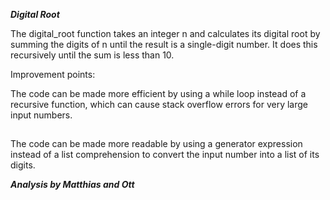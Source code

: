 ***Digital Root***

The digital_root function takes an integer n and calculates its digital root by summing the digits of n until the result is a single-digit number. It does this recursively until the sum is less than 10.

Improvement points:

The code can be made more efficient by using a while loop instead of a recursive function, which can cause stack overflow errors for very large input numbers.
##

The code can be made more readable by using a generator expression instead of a list comprehension to convert the input number into a list of its digits.

***Analysis by Matthias and Ott***
